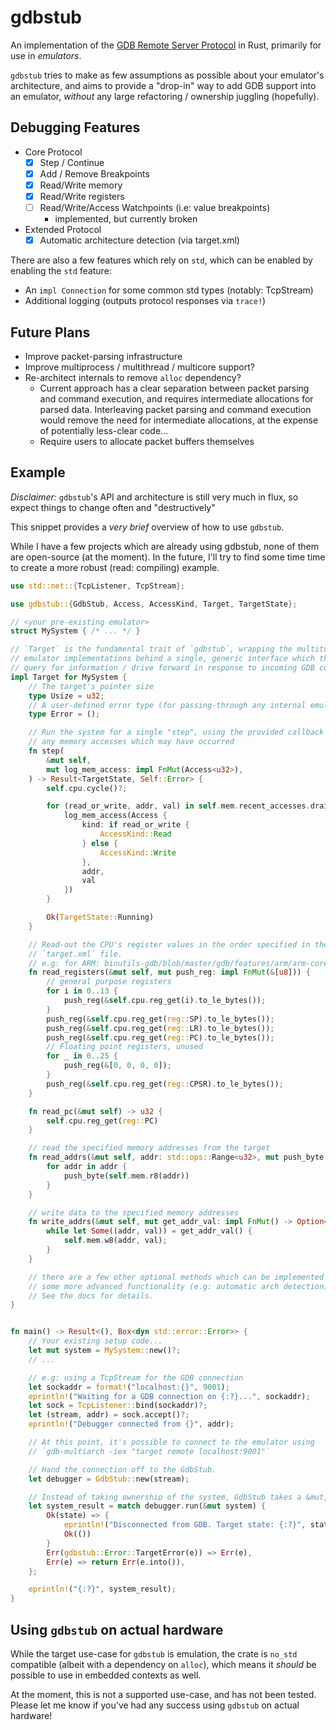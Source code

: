 # gdbstub

An implementation of the [GDB Remote Server Protocol](https://sourceware.org/gdb/onlinedocs/gdb/Remote-Protocol.html#Remote-Protocol) in Rust, primarily for use in _emulators_.

`gdbstub` tries to make as few assumptions as possible about your emulator's architecture, and aims to provide a "drop-in" way to add GDB support into an emulator, _without_ any large refactoring / ownership juggling (hopefully).

## Debugging Features

- Core Protocol
    - [x] Step / Continue
    - [x] Add / Remove Breakpoints
    - [x] Read/Write memory
    - [x] Read/Write registers
    - [ ] Read/Write/Access Watchpoints (i.e: value breakpoints)
      - implemented, but currently broken
- Extended Protocol
    - [x] Automatic architecture detection (via target.xml)

There are also a few features which rely on `std`, which can be enabled by enabling the `std` feature:

- An `impl Connection` for some common std types (notably: TcpStream)
- Additional logging (outputs protocol responses via `trace!`)

## Future Plans

- Improve packet-parsing infrastructure
- Improve multiprocess / multithread / multicore support?
- Re-architect internals to remove `alloc` dependency?
  - Current approach has a clear separation between packet parsing and command execution, and requires intermediate allocations for parsed data. Interleaving packet parsing and command execution would remove the need for intermediate allocations, at the expense of potentially less-clear code...
  - Require users to allocate packet buffers themselves

## Example

_Disclaimer:_ `gdbstub`'s API and architecture is still very much in flux, so expect things to change often and "destructively"

This snippet provides a _very brief_ overview of how to use `gdbstub`.

While I have a few projects which are already using gdbstub, none of them are open-source (at the moment). In the future, I'll try to find some time time to create a more robust (read: compiling) example.

```rust
use std::net::{TcpListener, TcpStream};

use gdbstub::{GdbStub, Access, AccessKind, Target, TargetState};

// <your pre-existing emulator>
struct MySystem { /* ... */ }

// `Target` is the fundamental trait of `gdbstub`, wrapping the multitude of different
// emulator implementations behind a single, generic interface which the GdbStub can
// query for information / drive forward in response to incoming GDB commands.
impl Target for MySystem {
    // The target's pointer size
    type Usize = u32;
    // A user-defined error type (for passing-through any internal emulation errors)
    type Error = ();

    // Run the system for a single "step", using the provided callback to log
    // any memory accesses which may have occurred
    fn step(
        &mut self,
        mut log_mem_access: impl FnMut(Access<u32>),
    ) -> Result<TargetState, Self::Error> {
        self.cpu.cycle()?;

        for (read_or_write, addr, val) in self.mem.recent_accesses.drain(..) {
            log_mem_access(Access {
                kind: if read_or_write {
                    AccessKind::Read
                } else {
                    AccessKind::Write
                },
                addr,
                val
            })
        }

        Ok(TargetState::Running)
    }

    // Read-out the CPU's register values in the order specified in the arch's
    // `target.xml` file.
    // e.g: for ARM: binutils-gdb/blob/master/gdb/features/arm/arm-core.xml
    fn read_registers(&mut self, mut push_reg: impl FnMut(&[u8])) {
        // general purpose registers
        for i in 0..13 {
            push_reg(&self.cpu.reg_get(i).to_le_bytes());
        }
        push_reg(&self.cpu.reg_get(reg::SP).to_le_bytes());
        push_reg(&self.cpu.reg_get(reg::LR).to_le_bytes());
        push_reg(&self.cpu.reg_get(reg::PC).to_le_bytes());
        // Floating point registers, unused
        for _ in 0..25 {
            push_reg(&[0, 0, 0, 0]);
        }
        push_reg(&self.cpu.reg_get(reg::CPSR).to_le_bytes());
    }

    fn read_pc(&mut self) -> u32 {
        self.cpu.reg_get(reg::PC)
    }

    // read the specified memory addresses from the target
    fn read_addrs(&mut self, addr: std::ops::Range<u32>, mut push_byte: impl FnMut(u8)) {
        for addr in addr {
            push_byte(self.mem.r8(addr))
        }
    }

    // write data to the specified memory addresses
    fn write_addrs(&mut self, mut get_addr_val: impl FnMut() -> Option<(u32, u8)>) {
        while let Some((addr, val)) = get_addr_val() {
            self.mem.w8(addr, val);
        }
    }

    // there are a few other optional methods which can be implemented to enable
    // some more advanced functionality (e.g: automatic arch detection).
    // See the docs for details.
}


fn main() -> Result<(), Box<dyn std::error::Error>> {
    // Your existing setup code...
    let mut system = MySystem::new()?;
    // ...

    // e.g: using a TcpStream for the GDB connection
    let sockaddr = format!("localhost:{}", 9001);
    eprintln!("Waiting for a GDB connection on {:?}...", sockaddr);
    let sock = TcpListener::bind(sockaddr)?;
    let (stream, addr) = sock.accept()?;
    eprintln!("Debugger connected from {}", addr);

    // At this point, it's possible to connect to the emulator using
    // `gdb-multiarch -iex "target remote localhost:9001"`

    // Hand the connection off to the GdbStub.
    let debugger = GdbStub::new(stream);

    // Instead of taking ownership of the system, GdbStub takes a &mut, yielding ownership once the debugging session is closed, or an error occurs.
    let system_result = match debugger.run(&mut system) {
        Ok(state) => {
            eprintln!("Disconnected from GDB. Target state: {:?}", state);
            Ok(())
        }
        Err(gdbstub::Error::TargetError(e)) => Err(e),
        Err(e) => return Err(e.into()),
    };

    eprintln!("{:?}", system_result);
}


```

## Using `gdbstub` on actual hardware

While the target use-case for `gdbstub` is emulation, the crate is `no_std` compatible (albeit with a dependency on `alloc`), which means it _should_ be possible to use in embedded contexts as well.

At the moment, this is not a supported use-case, and has not been tested. Please let me know if you've had any success using `gdbstub` on actual hardware!
